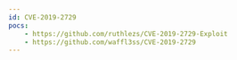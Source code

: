 ```yaml
---
id: CVE-2019-2729
pocs:
    - https://github.com/ruthlezs/CVE-2019-2729-Exploit
    - https://github.com/waffl3ss/CVE-2019-2729
---
```

